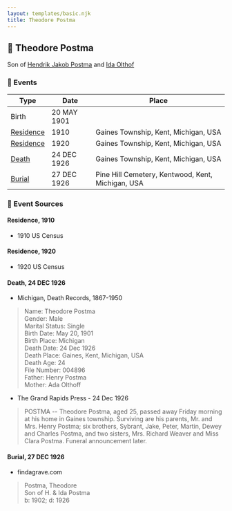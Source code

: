 ```yaml
---
layout: templates/basic.njk
title: Theodore Postma
---
```

## 🔵 Theodore Postma

Son of [Hendrik Jakob Postma](/people/3/31727152) and [Ida Olthof](/people/6/60020862)

### 📆 Events

Type | Date | Place
------ | ------ | ------
Birth | 20 MAY 1901 |
[Residence](#event-0e87c132-624f-41a6-b0f1-f7fd50ee9ce6) | 1910 | Gaines Township, Kent, Michigan, USA
[Residence](#event-a27949a8-429a-4210-9b2a-68a8729a4f9e) | 1920 | Gaines Township, Kent, Michigan, USA
[Death](#event-34ff8f52-30dc-4365-969f-cc02a56687d6) | 24 DEC 1926 | Gaines Township, Kent, Michigan, USA
[Burial](#event-922c6f64-162e-4c7d-b18e-be5a468b0dfc) | 27 DEC 1926 | Pine Hill Cemetery, Kentwood, Kent, Michigan, USA

### 📰 Event Sources

#### <a id="event-0e87c132-624f-41a6-b0f1-f7fd50ee9ce6"></a> Residence, 1910
* 1910 US Census

#### <a id="event-a27949a8-429a-4210-9b2a-68a8729a4f9e"></a> Residence, 1920
* 1920 US Census

#### <a id="event-34ff8f52-30dc-4365-969f-cc02a56687d6"></a> Death, 24 DEC 1926
* Michigan, Death Records, 1867-1950
>   
  > Name: Theodore Postma  
  > Gender: Male  
  > Marital Status: Single  
  > Birth Date: May 20, 1901  
  > Birth Place: Michigan  
  > Death Date: 24 Dec 1926  
  > Death Place: Gaines, Kent, Michigan, USA  
  > Death Age: 24  
  > File Number: 004896  
  > Father: Henry Postma  
  > Mother: Ada Olthoff
* The Grand Rapids Press  - 24 Dec 1926
>   
  > POSTMA -- Theodore Postma, aged 25, passed away Friday morning at his home in Gaines township. Surviving are his parents, Mr. and Mrs. Henry Postma; six brothers, Sybrant, Jake, Peter, Martin, Dewey and Charles Postma, and two sisters, Mrs. Richard Weaver and Miss Clara Postma. Funeral announcement later.

#### <a id="event-922c6f64-162e-4c7d-b18e-be5a468b0dfc"></a> Burial, 27 DEC 1926
* findagrave.com
>   
  > Postma, Theodore  
  > Son of H. & Ida Postma  
  > b: 1902; d: 1926
